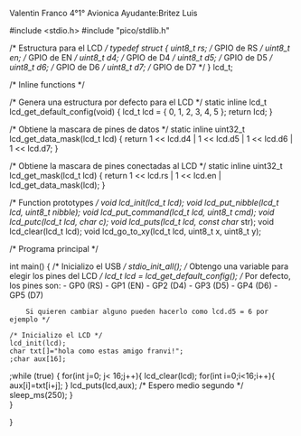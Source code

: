 Valentin Franco 4°1° Avionica
Ayudante:Britez Luis


#include <stdio.h>
#include "pico/stdlib.h"

/* Estructura para el LCD */
typedef struct {
  uint8_t rs;		/* GPIO de RS */
  uint8_t en;		/* GPIO de EN */
  uint8_t d4;		/* GPIO de D4 */
  uint8_t d5;		/* GPIO de D5 */
  uint8_t d6;		/* GPIO de D6 */
  uint8_t d7;		/* GPIO de D7 */
} lcd_t;

/* Inline functions */

/* Genera una estructura por defecto para el LCD */
static inline lcd_t lcd_get_default_config(void) {
  lcd_t lcd = { 0, 1, 2, 3, 4, 5 };
  return lcd;
}

/* Obtiene la mascara de pines de datos */
static inline uint32_t lcd_get_data_mask(lcd_t lcd) {
  return 1 << lcd.d4 | 1 << lcd.d5 | 1 << lcd.d6 | 1 << lcd.d7;
}

/* Obtiene la mascara de pines conectadas al LCD */
static inline uint32_t lcd_get_mask(lcd_t lcd) {
  return 1 << lcd.rs | 1 << lcd.en | lcd_get_data_mask(lcd);
}

/* Function prototypes */
void lcd_init(lcd_t lcd);
void lcd_put_nibble(lcd_t lcd, uint8_t nibble);
void lcd_put_command(lcd_t lcd, uint8_t cmd);
void lcd_putc(lcd_t lcd, char c);
void lcd_puts(lcd_t lcd, const char* str);
void lcd_clear(lcd_t lcd);
void lcd_go_to_xy(lcd_t lcd, uint8_t x,  uint8_t y);

/* Programa principal */

int main() {
	/* Inicializo el USB */
  stdio_init_all();
	/* Obtengo una variable para elegir los pines del LCD */
  lcd_t lcd = lcd_get_default_config();
	/* Por defecto, los pines son:
	 	- GP0 (RS)
		- GP1 (EN) 
		- GP2 (D4)
		- GP3 (D5)
		- GP4 (D6)
		- GP5 (D7)
		
		Si quieren cambiar alguno pueden hacerlo como lcd.d5 = 6 por ejemplo */
  
	/* Inicializo el LCD */
	lcd_init(lcd);
	char txt[]="hola como estas amigo franvi!";
	;char aux[16];
  ;while (true) {
	for(int j=0; j< 16;j++){
		lcd_clear(lcd);
		for(int i=0;i<16;i++){
		aux[i]=txt[i+j];
		}
		lcd_puts(lcd,aux);
    /* Espero medio segundo */
		sleep_ms(250);
  	}			
		}
		

	
}
